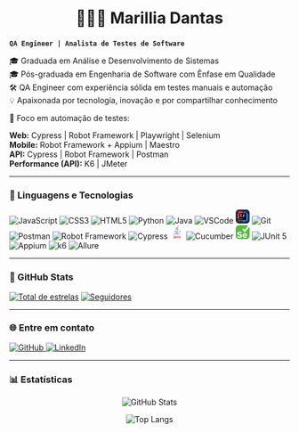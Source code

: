 <h1 align="center">👩🏾‍💻 Marillia Dantas</h1>

**`QA Engineer | Analista de Testes de Software`**

🎓 Graduada em Análise e Desenvolvimento de Sistemas  
🎓 Pós-graduada em Engenharia de Software com Ênfase em Qualidade  
🛠️ QA Engineer com experiência sólida em testes manuais e automação  
💡 Apaixonada por tecnologia, inovação e por compartilhar conhecimento  

🚀 Foco em automação de testes:

**Web:**  Cypress | Robot Framework | Playwright | Selenium  
**Mobile:**  Robot Framework + Appium | Maestro  
**API:**  Cypress | Robot Framework | Postman  
**Performance (API):**  K6 | JMeter  

---

### 🤖 Linguagens e Tecnologias

<img src="https://cdn.jsdelivr.net/gh/devicons/devicon/icons/javascript/javascript-original.svg" height="25" alt="JavaScript" /> <img src="https://cdn.jsdelivr.net/gh/devicons/devicon/icons/css3/css3-original.svg" height="25" alt="CSS3" /> <img src="https://cdn.jsdelivr.net/gh/devicons/devicon/icons/html5/html5-original.svg" height="25" alt="HTML5" /> <img src="https://icons.iconarchive.com/icons/papirus-team/papirus-apps/256/python-icon.png" height="25" alt="Python" /> <img src="https://www.svgrepo.com/show/184143/java.svg" height="25" alt="Java" /> <img src="https://cdn.jsdelivr.net/gh/devicons/devicon/icons/vscode/vscode-original.svg" height="25" alt="VSCode" /> <img src="https://raw.githubusercontent.com/tandpfun/skill-icons/59059d9d1a2c092696dc66e00931cc1181a4ce1f/icons/Idea-Dark.svg" height="25" alt="IntelliJ IDEA" /> <img src="https://cdn.jsdelivr.net/gh/devicons/devicon/icons/git/git-original.svg" height="25" alt="Git" /> <img src="https://cdn.worldvectorlogo.com/logos/postman.svg" height="25" alt="Postman" /> <img src="https://www.svgrepo.com/show/374049/robotframework.svg" height="25" alt="Robot Framework" /> <img src="https://asset.brandfetch.io/idIq_kF0rb/idv3zwmSiY.jpeg" height="25" alt="Cypress" /> <img src="https://raw.githubusercontent.com/devicons/devicon/1119b9f84c0290e0f0b38982099a2bd027a48bf1a/icons/java/java-original-wordmark.svg" height="25" alt="Java Wordmark" /> <img src="https://www.svgrepo.com/show/353625/cucumber.svg" height="25" alt="Cucumber" /> <img src="https://raw.githubusercontent.com/tandpfun/skill-icons/59059d9d1a2c092696dc66e00931cc1181a4ce1f/icons/Selenium.svg" height="25" alt="Selenium" /> <img src="https://junit.org/junit5/assets/img/junit5-logo.png" height="25" alt="JUnit 5" /> <img src="https://cdn.worldvectorlogo.com/logos/appium.svg" height="25" alt="Appium" /> <img src="https://upload.wikimedia.org/wikipedia/commons/e/ef/K6-logo.svg" height="25" alt="k6" /> <img src="https://2384395183-files.gitbook.io/~/files/v0/b/gitbook-x-prod.appspot.com/o/spaces%2Fn5KVIOjVkVjYRyVWZ0yT%2Ficon%2FiWOlXXbwVTJ9BL1NdnUu%2Ficon-w-bg.svg?alt=media&token=db2884aa-e09e-4296-b8c7-ac8f1c709343" height="25" alt="Allure" />

---

### 🌟 GitHub Stats

[![Total de estrelas](https://custom-icon-badges.demolab.com/github/stars/marilliadantas?color=55960c&style=for-the-badge&labelColor=488207&logo=star&label=estrelas)](https://github.com/marilliadantas?tab=repositories&sort=stargazers)
[![Seguidores](https://custom-icon-badges.demolab.com/github/followers/marilliadantas?color=236ad3&labelColor=1155ba&style=for-the-badge&logo=github&label=Seguidores&logoColor=white)](https://github.com/marilliadantas?tab=followers)

---

### 🌐 Entre em contato

<a href="https://github.com/marilliadantas" target="_blank">
  <img src="https://user-images.githubusercontent.com/50798883/196443439-71fee3b1-2665-451c-a8e0-9d322803b4f7.png" alt="GitHub" height="30"/>
</a>
<a href="https://www.linkedin.com/in/marilliadantas/" target="_blank">
  <img src="https://cdn.jsdelivr.net/gh/devicons/devicon/icons/linkedin/linkedin-original.svg" alt="LinkedIn" height="30"/>
</a>

---

### 📊 Estatísticas

<p align="center">
  <img 
    alt="GitHub Stats" 
    height="200" 
    src="https://github-readme-stats.vercel.app/api?username=marilliadantas&show_icons=true&theme=tokyonight&include_all_commits=true&locale=pt-br" 
  />
</p>

<p align="center">
  <img 
    alt="Top Langs"
    height="200"
    src="https://github-readme-stats.vercel.app/api/top-langs/?username=marilliadantas&theme=tokyonight&layout=compact&custom_title=Tecnologias&langs_count=9" 
  />
</p>
